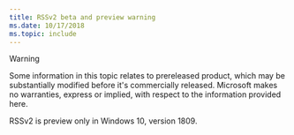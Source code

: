```yaml
---
title: RSSv2 beta and preview warning
ms.date: 10/17/2018
ms.topic: include
---
```


> [!WARNING]
> Some information in this topic relates to prereleased product, which may be substantially modified before it's commercially released. Microsoft makes no warranties, express or implied, with respect to the information provided here.
>
> RSSv2 is preview only in Windows 10, version 1809.
